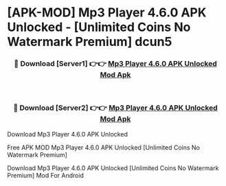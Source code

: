# [APK-MOD] Mp3 Player 4.6.0 APK Unlocked - [Unlimited Coins No Watermark Premium] dcun5



<div align="center">
<h3>🔴 Download [Server1] 👉👉 <a href="https://momento.my/?title=Mp3_Player_4.6.0_APK_Unlocked">Mp3 Player 4.6.0 APK Unlocked Mod Apk</a></h3><br>

<h3>🔴 Download [Server2] 👉👉 <a href="https://momento.my/?title=Mp3_Player_4.6.0_APK_Unlocked">Mp3 Player 4.6.0 APK Unlocked Mod Apk</a></h3>
</div>



Download Mp3 Player 4.6.0 APK Unlocked 

Free APK MOD Mp3 Player 4.6.0 APK Unlocked [Unlimited Coins No Watermark Premium]

Download Mp3 Player 4.6.0 APK Unlocked [Unlimited Coins No Watermark Premium] Mod For Android
